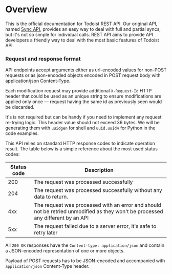 # Overview

This is the official documentation for Todoist REST API. Our original API,
named [Sync API](/sync/), provides an easy way to deal with full and partial
syncs, but it's not so simple for individual calls. REST API aims to provide API
developers a friendly way to deal with the most basic features of Todoist API.

### Request and response format

API endpoints accept arguments either as url-encoded values for non-POST
requests or as json-encoded objects encoded in POST request body with
application/json Content-Type.

Each modification request may provide additional `X-Request-Id` HTTP header that
could be used as an unique string to ensure modifications are applied only once
— request having the same id as previously seen would be discarded. 

It's is not required but can be handy if you need to implement any request
re-trying logic. This header value should not exceed 36 bytes. We will be
generating them with `uuidgen` for shell and `uuid.uuid4` for Python in the code
examples.

This API relies on standard HTTP response codes to indicate operation
result. The table below is a simple reference about the most used status codes:

Status code | Description
------------|------------
200 | The request was processed successfully
204 | The request was processed successfully without any data to return.
4xx | The request was processed with an error and should not be retried unmodified as they won't be processed any different by an API
5xx | The request failed due to a server error, it's safe to retry later

All `200 OK` responses have the `Content-type: application/json` and contain a
JSON-encoded representation of one or more objects.

Payload of POST requests has to be JSON-encoded and accompanied with
`application/json` Content-Type header.

